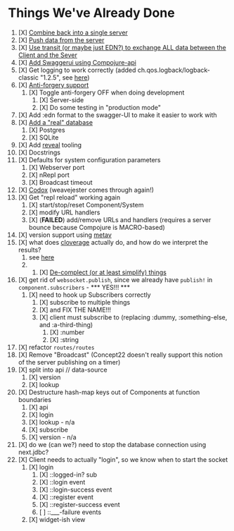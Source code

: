 # Things We've Already Done

1. [X] [Combine back into a single server](/docs/single-server.md)
2. [X] [Push data from the server](/docs/data-push.md)
3. [X] [Use transit (or maybe just EDN?) to exchange ALL data between the Client and the Sever](/docs/transit.md)
4. [X] [Add Swaggerui using Compojure-api](/docs/swagger-ui.md)
5. [X] Get logging to work correctly (added ch.qos.logback/logback-classic "1.2.5", see [here](https://spin.atomicobject.com/2015/05/11/clojure-logging/))
6. [X] [Anti-forgery support](/docs/anti-forgery.md)
    1. [X] Toggle anti-forgery OFF when doing development
        1. [X] Server-side
        2. [X] Do some testing in "production mode"
7. [X] Add :edn format to the swagger-UI to make it easier to work with
8. [X] [Add a "real" database](/docs/database.md)
    1. [X] Postgres
    2. [X] SQLite
9. [X] Add [reveal](https://vlaaad.github.io/reveal/) tooling
10. [X] Docstrings
11. [X] Defaults for system configuration parameters
    1. [X] Webserver port
    2. [X] nRepl port
    3. [X] Broadcast timeout
12. [X] [Codox](https://github.com/weavejester/codox) (weavejester comes through again!)
13. [X] Get "repl reload" working again
    1. [X] start/stop/reset Component/System
    2. [X] modify URL handlers
    3. [X] (**FAILED**) add/remove URLs and handlers (requires a server bounce because Compojure is MACRO-based)
14. [X] version support using [metav](https://github.com/jgrodziski/metav)
15. [X] what does [cloverage](https://github.com/cloverage/cloverage) actually do, and how do we interpret the results?
    1. see [here](https://blog.jeaye.com/2016/12/29/clojure-test-coverage/)
    2. 1. [X] [De-complect (or at least simplify) things](/docs/decompleting.md)
16. [X] get rid of `websocket.publish`, since we already have `publish!` in `component.subscribers` - *** YES!!! ***
    1. [X] need to hook up Subscribers correctly
        1. [X] subscribe to multiple things
        2. [X] and FIX THE NAME!!!
        3. [X] client must subscribe to  (replacing :dummy, :something-else, and :a-third-thing)
            1. [X] :number
            2. [X] :string
17. [X] refactor `routes/routes`
18. [X] Remove "Broadcast" (Concept22 doesn't really support this notion of the server publishing on a timer)
19. [X] split into api // data-source
    1. [X] version
    2. [X] lookup
20. [X] Destructure hash-map keys out of Components at function boundaries
    1. [X] api
    2. [X] login
    3. [X] lookup - n/a
    4. [X] subscribe
    5. [X] version - n/a
21. [X] do we (can we?) need to stop the database connection using next.jdbc?
22. [X] Client needs to actually "login", so we know when to start the socket
    1. [X] login
        1. [X] ::logged-in? sub
        2. [X] ::login event
        3. [X] ::login-success event
        2. [X] ::register event
        3. [X] ::register-success event
        4. [ ] ::___-failure events
    2. [X] widget-ish view



